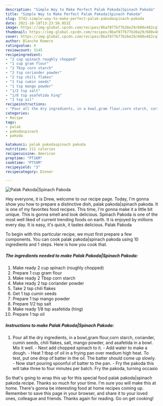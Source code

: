 ```yaml
---
description: "Simple Way to Make Perfect Palak Pakoda|Spinach Pakoda"
title: "Simple Way to Make Perfect Palak Pakoda|Spinach Pakoda"
slug: 5742-simple-way-to-make-perfect-palak-pakodaspinach-pakoda
date: 2021-10-18T13:23:58.853Z
image: https://img-global.cpcdn.com/recipes/8baf877b77b26e29/680x482cq70/palak-pakodaspinach-pakoda-recipe-main-photo.jpg
thumbnail: https://img-global.cpcdn.com/recipes/8baf877b77b26e29/680x482cq70/palak-pakodaspinach-pakoda-recipe-main-photo.jpg
cover: https://img-global.cpcdn.com/recipes/8baf877b77b26e29/680x482cq70/palak-pakodaspinach-pakoda-recipe-main-photo.jpg
author: Blanche Romero
ratingvalue: 4
reviewcount: 3145
recipeingredient:
- "2 cup spinach roughly chopped"
- "1 cup gram flour"
- "2 Tbsp corn starch"
- "2 tsp coriander powder"
- "2 tsp chili flakes"
- "1 tsp cumin seeds"
- "1 tsp mango powder"
- "1/2 tsp salt"
- "1/8 tsp asafetida hing"
- "1 tsp oil"
recipeinstructions:
- "Pour all the dry ingredients, in a bowl,gram flour,corn starch, coriander, cumin seeds, chili flakes, salt, mango powder, and asafetida in a bowl. Mix it well. Next add chopped spinach to it. Add water to make a dough. Heat 1 tbsp of oil in a frying pan over medium high heat. To test, put one drop of batter in the oil. The batter should come up slowly. Now start pouring spoonful of batter to the pan. Fry the pakoda this will take three to four minutes per batch. Fry the pakoda, turning occasio"
categories:
- Recipe
tags:
- palak
- pakodaspinach
- pakoda

katakunci: palak pakodaspinach pakoda 
nutrition: 211 calories
recipecuisine: American
preptime: "PT16M"
cooktime: "PT59M"
recipeyield: "3"
recipecategory: Dinner

---
```



![Palak Pakoda|Spinach Pakoda](https://img-global.cpcdn.com/recipes/8baf877b77b26e29/680x482cq70/palak-pakodaspinach-pakoda-recipe-main-photo.jpg)

Hey everyone, it is Drew, welcome to our recipe page. Today, I'm gonna show you how to prepare a distinctive dish, palak pakoda|spinach pakoda. It is one of my favorites food recipes. This time, I'm gonna make it a little bit unique. This is gonna smell and look delicious.
Spinach Pakoda is one of the most well liked of current trending foods on earth. It is enjoyed by millions every day. It is easy, it's quick, it tastes delicious. Palak Pakoda


To begin with this particular recipe, we must first prepare a few components. You can cook palak pakoda|spinach pakoda using 10 ingredients and 1 steps. Here is how you cook that.

<!--inarticleads1-->

##### The ingredients needed to make Palak Pakoda|Spinach Pakoda:

1. Make ready 2 cup spinach (roughly chopped)
1. Prepare 1 cup gram flour
1. Make ready 2 Tbsp corn starch
1. Make ready 2 tsp coriander powder
1. Take 2 tsp chili flakes
1. Get 1 tsp cumin seeds
1. Prepare 1 tsp mango powder
1. Prepare 1/2 tsp salt
1. Make ready 1/8 tsp asafetida (hing)
1. Prepare 1 tsp oil




<!--inarticleads2-->

##### Instructions to make Palak Pakoda|Spinach Pakoda:

1. Pour all the dry ingredients, in a bowl,gram flour,corn starch, coriander, cumin seeds, chili flakes, salt, mango powder, and asafetida in a bowl. Mix it well. - Next add chopped spinach to it. - Add water to make a dough. - Heat 1 tbsp of oil in a frying pan over medium high heat. To test, put one drop of batter in the oil. The batter should come up slowly. - Now start pouring spoonful of batter to the pan. - Fry the pakoda this will take three to four minutes per batch. Fry the pakoda, turning occasio




So that's going to wrap this up for this special food palak pakoda|spinach pakoda recipe. Thanks so much for your time. I'm sure you will make this at home. There's gonna be interesting food at home recipes coming up. Remember to save this page in your browser, and share it to your loved ones, colleague and friends. Thanks again for reading. Go on get cooking!
